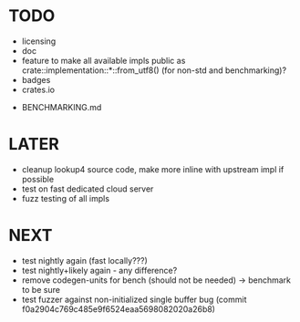 # TODO
* licensing
* doc
* feature to make all available impls public as crate::implementation::*::from_utf8() (for non-std and benchmarking)?
* badges
* crates.io
- BENCHMARKING.md

# LATER
* cleanup lookup4 source code, make more inline with upstream impl if possible
* test on fast dedicated cloud server
* fuzz testing of all impls

# NEXT
* test nightly again (fast locally???)
* test nightly+likely again - any difference?
* remove codegen-units for bench (should not be needed) -> benchmark to be sure
* test fuzzer against non-initialized single buffer bug (commit f0a2904c769c485e9f6524eaa5698082020a26b8)